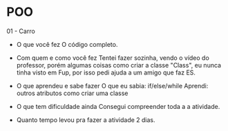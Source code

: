 # POO
01 - Carro

- O que você fez
O código completo. 

- Com quem e como você fez
Tentei fazer sozinha, vendo o vídeo do professor, porém algumas coisas como criar a classe "Class", eu nunca tinha visto em Fup, por isso pedi ajuda a um amigo que faz ES.

- O que aprendeu e sabe fazer
O que eu sabia: if/else/while
Aprendi: outros atributos como criar uma classe 

- O que tem dificuldade ainda
Consegui compreender toda a a atividade. 

- Quanto tempo levou pra fazer a atividade
2 dias.
